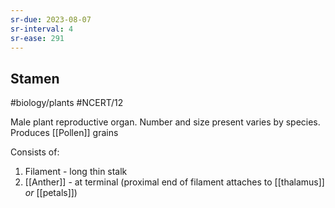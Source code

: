```yaml
---
sr-due: 2023-08-07
sr-interval: 4
sr-ease: 291
---
```

## Stamen
#biology/plants #NCERT/12 

Male plant reproductive organ. Number and size present varies by species. Produces [[Pollen]] grains

Consists of:
1. Filament - long thin stalk
2. [[Anther]] - at terminal
(proximal end of filament attaches to [[thalamus]] *or* [[petals]])
